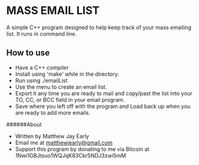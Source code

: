 # MASS EMAIL LIST 

A simple C++ program designed to help keep track of your mass emailing list. It runs in command line.

## How to use

* Have a C++ compiler
* Install using 'make' while in the directory.
* Run using ./emailList
* Use the menu to create an email list. 
* Export it any time you are ready to mail and copy/past the list into your TO, CC, or BCC field in your email program.
* Save where you left off with the program and Load back up when you are ready to add more emails. 


######About

* Written by Matthew Jay Early
* Email me at matthewjearly@gmail.com
* Support this program by donating to me via Bitcoin at 1Nwi1GBJtsuo1WQJqK83Ckr5NDJ3zwi5mM
